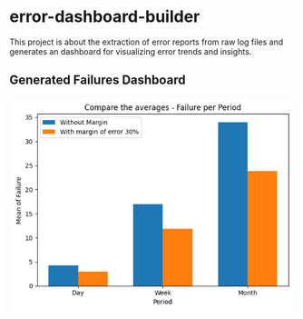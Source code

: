 # error-dashboard-builder
This project is about the extraction of error reports from raw log files and generates an dashboard for visualizing error trends and insights. 

## Generated Failures Dashboard

![Dashboard](generate_images/dashboard.png)
